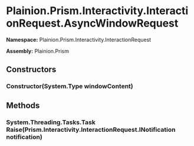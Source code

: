 
# Plainion.Prism.Interactivity.InteractionRequest.AsyncWindowRequest

**Namespace:** Plainion.Prism.Interactivity.InteractionRequest

**Assembly:** Plainion.Prism


## Constructors

### Constructor(System.Type windowContent)


## Methods

### System.Threading.Tasks.Task Raise(Prism.Interactivity.InteractionRequest.INotification notification)
